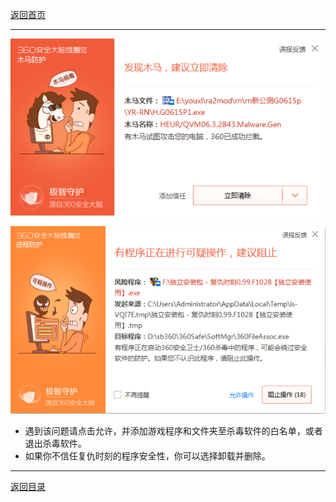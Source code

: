 [返回首页](./Home)

***
![](./tanchuang1.png)


![](./tanchuang2.png)

* 遇到该问题请点击允许，并添加游戏程序和文件夹至杀毒软件的白名单，或者退出杀毒软件。
* 如果你不信任复仇时刻的程序安全性，你可以选择卸载并删除。

***
[返回目录](./常见问题指南)

